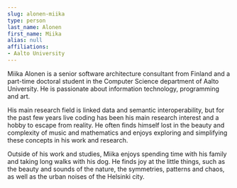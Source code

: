 ```yaml
---
slug: alonen-miika
type: person
last_name: Alonen
first_name: Miika
alias: null
affiliations:
- Aalto University
---
```


Miika Alonen is a senior software architecture consultant from Finland and a part-time doctoral student in the Computer Science department of Aalto University. He is passionate about information technology, programming and art.

His main research field is linked data and semantic interoperability, but for the past few years live coding has been his main research interest and a hobby to escape from reality. He often finds himself lost in the beauty and complexity of music and mathematics and enjoys exploring and simplifying these concepts in his work and research.

Outside of his work and studies, Miika enjoys spending time with his family and taking long walks with his dog. He finds joy at the little things, such as the beauty and sounds of the nature, the symmetries, patterns and chaos, as well as the urban noises of the Helsinki city.